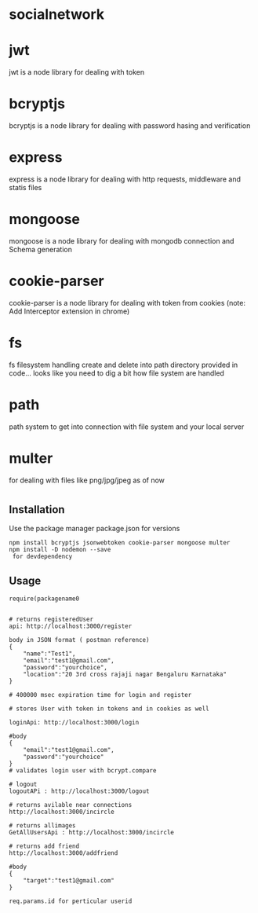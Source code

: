 # socialnetwork
# jwt 

jwt is a node library for dealing with token

# bcryptjs

bcryptjs is a node library for dealing with password hasing and verification

# express

express is a node library for dealing with http requests, middleware and statis files

# mongoose

mongoose is a node library for dealing with mongodb connection and Schema generation

# cookie-parser

cookie-parser is a node library for dealing with token from cookies (note: Add Interceptor extension in chrome)

# fs

fs filesystem handling create and delete into path directory provided in code... looks like you need to dig a bit how file system are handled

# path

path system to get into connection with file system and your local server

# multer

for dealing with files like png/jpg/jpeg as of now

#

## Installation

Use the package manager package.json for versions

```
npm install bcryptjs jsonwebtoken cookie-parser mongoose multer
npm install -D nodemon --save
 for devdependency
```

## Usage

```node
require(packagename0


# returns registeredUser
api: http://localhost:3000/register

body in JSON format ( postman reference)
{
    "name":"Test1",
    "email":"test1@gmail.com",
    "password":"yourchoice",
    "location":"20 3rd cross rajaji nagar Bengaluru Karnataka"
}

# 400000 msec expiration time for login and register

# stores User with token in tokens and in cookies as well

loginApi: http://localhost:3000/login

#body
{
    "email":"test1@gmail.com",
    "password":"yourchoice"
}
# validates login user with bcrypt.compare

# logout
logoutAPi : http://localhost:3000/logout

# returns avilable near connections 
http://localhost:3000/incircle

# returns allimages
GetAllUsersApi : http://localhost:3000/incircle

# returns add friend
http://localhost:3000/addfriend

#body
{
    "target":"test1@gmail.com"
}

req.params.id for perticular userid
```
